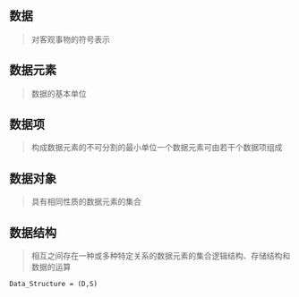 ## 数据
>对客观事物的符号表示
## 数据元素
>数据的基本单位
## 数据项
>构成数据元素的不可分割的最小单位一个数据元素可由若干个数据项组成
## 数据对象
>具有相同性质的数据元素的集合
## 数据结构
>相互之间存在一种或多种特定关系的数据元素的集合逻辑结构、存储结构和数据的运算

`Data_Structure = (D,S)`

